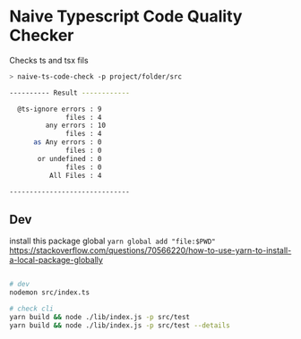 # Naive Typescript Code Quality Checker

Checks ts and tsx fils

```bash
> naive-ts-code-check -p project/folder/src

---------- Result ------------

  @ts-ignore errors : 9
              files : 4
         any errors : 10
              files : 4
      as Any errors : 0
              files : 0
       or undefined : 0
              files : 0
          All Files : 4

------------------------------
```

## Dev

install this package global
`yarn global add "file:$PWD"`
https://stackoverflow.com/questions/70566220/how-to-use-yarn-to-install-a-local-package-globally

```bash

# dev
nodemon src/index.ts

# check cli
yarn build && node ./lib/index.js -p src/test
yarn build && node ./lib/index.js -p src/test --details
```
